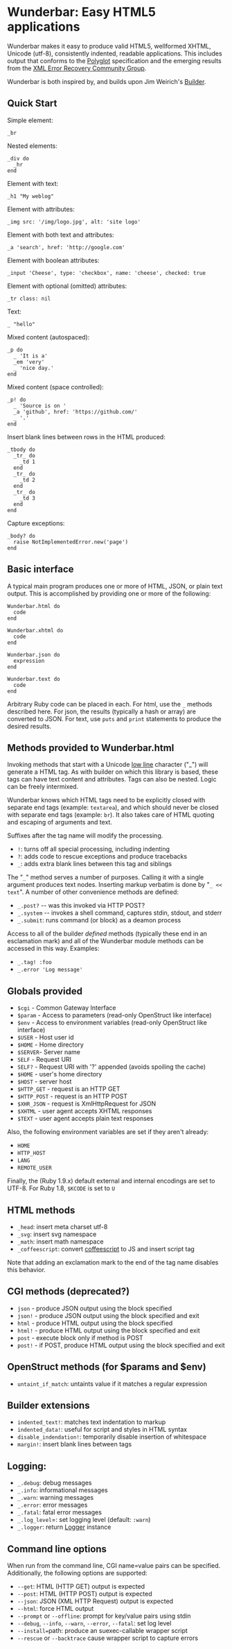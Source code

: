 Wunderbar: Easy HTML5 applications
===

Wunderbar makes it easy to produce valid HTML5, wellformed XHTML, Unicode
(utf-8), consistently indented, readable applications.  This includes output
that conforms to the
[Polyglot](http://dev.w3.org/html5/html-xhtml-author-guide/) specification and
the emerging results from the [XML Error Recovery Community
Group](http://www.w3.org/community/xml-er/wiki/Main_Page).

Wunderbar is both inspired by, and builds upon Jim Weirich's 
[Builder](https://github.com/jimweirich/builder#readme).

Quick Start
---

Simple element:

    _br

Nested elements:

    _div do
      _hr
    end

Element with text:

    _h1 "My weblog"

Element with attributes:

    _img src: '/img/logo.jpg', alt: 'site logo'

Element with both text and attributes:

    _a 'search', href: 'http://google.com'

Element with boolean attributes:

    _input 'Cheese', type: 'checkbox', name: 'cheese', checked: true

Element with optional (omitted) attributes:

    _tr class: nil

Text:

    _ "hello"

Mixed content (autospaced):

    _p do
      _ 'It is a'
      _em 'very'
      _ 'nice day.'
    end

Mixed content (space controlled):

    _p! do
      _ 'Source is on '
      _a 'github', href: 'https://github.com/'
      _ '.'
    end

Insert blank lines between rows in the HTML produced:

    _tbody do
      _tr_ do
        _td 1
      end
      _tr_ do
        _td 2
      end
      _tr_ do
        _td 3
      end
    end

Capture exceptions:

    _body? do
      raise NotImplementedError.new('page')
    end


Basic interface
---

A typical main program produces one or more of HTML, JSON, or plain text
output.  This is accomplished by providing one or more of the following:

    Wunderbar.html do
      code
    end
 
    Wunderbar.xhtml do
      code
    end
 
    Wunderbar.json do
      expression
    end

    Wunderbar.text do
      code
    end
 
Arbitrary Ruby code can be placed in each.  For html, use the `_` methods described here.  For json, the results (typically a hash or array) are converted to JSON.  For text, use `puts` and `print` statements to produce the desired results.

Methods provided to Wunderbar.html
---

Invoking methods that start with a Unicode 
[low line](http://www.fileformat.info/info/unicode/char/5f/index.htm) 
character ("_") will generate a HTML tag.  As with builder on which this
library is based, these tags can have text content and attributes.  Tags can
also be nested.  Logic can be freely intermixed.

Wunderbar knows which HTML tags need to be explicitly closed with separate end
tags (example: `textarea`), and which should never be closed with separate end
tags (example: `br`).  It also takes care of HTML quoting and escaping of
arguments and text.

Suffixes after the tag name will modify the processing.

* `!`: turns off all special processing, including indenting
* `?`: adds code to rescue exceptions and produce tracebacks 
* `_`: adds extra blank lines between this tag and siblings

The "`_`" method serves a number of purposes.  Calling it with a single argument
produces text nodes.  Inserting markup verbatim is done by "`_ << text`".  A
number of other convenience methods are defined:

* `_.post?`  -- was this invoked via HTTP POST?
* `_.system` -- invokes a shell command, captures stdin, stdout, and stderr
* `_.submit`: runs command (or block) as a deamon process

Access to all of the builder _defined_ methods (typically these end in an esclamation mark) and all of the Wunderbar module methods can be accessed in this way.  Examples:

* `_.tag! :foo`
* `_.error 'Log message'`

Globals provided
---
* `$cgi`   - Common Gateway Interface
* `$param` - Access to parameters (read-only OpenStruct like interface)
* `$env`  - Access to environment variables (read-only OpenStruct like interface)
* `$USER`  - Host user id
* `$HOME`  - Home directory
* `$SERVER`- Server name
* `SELF`   - Request URI
* `SELF?`  - Request URI with '?' appended (avoids spoiling the cache)
* `$HOME`   - user's home directory
* `$HOST`   - server host
* `$HTTP_GET`   - request is an HTTP GET
* `$HTTP_POST`  - request is an HTTP POST
* `$XHR_JSON`   - request is XmlHttpRequest for JSON
* `$XHTML`      - user agent accepts XHTML responses
* `$TEXT`       - user agent accepts plain text responses

Also, the following environment variables are set if they aren't already:

* `HOME`
* `HTTP_HOST`
* `LANG`
* `REMOTE_USER`

Finally, the (Ruby 1.9.x) default external and internal encodings are set to
UTF-8.  For Ruby 1.8, `$KCODE` is set to `U`

HTML methods
---
* `_head`: insert meta charset utf-8
* `_svg`: insert svg namespace
* `_math`: insert math namespace
* `_coffeescript`: convert [coffeescript](http://coffeescript.org/) to JS and insert script tag

Note that adding an exclamation mark to the end of the tag name disables this
behavior.

CGI methods (deprecated?)
---
* `json`    - produce JSON output using the block specified
* `json!`   - produce JSON output using the block specified and exit
* `html`    - produce HTML output using the block specified
* `html!`   - produce HTML output using the block specified and exit
* `post`    - execute block only if method is POST
* `post!`   - if POST, produce HTML output using the block specified and exit

OpenStruct methods (for $params and $env)
---
* `untaint_if_match`: untaints value if it matches a regular expression

Builder extensions
---
* `indented_text!`: matches text indentation to markup
* `indented_data!`: useful for script and styles in HTML syntax
* `disable_indendation!`: temporarily disable insertion of whitespace
* `margin!`: insert blank lines between tags

Logging:
---
* `_.debug`: debug messages
* `_.info`: informational messages
* `_.warn`: warning messages
* `_.error`: error messages
* `_.fatal`: fatal error messages
* `_.log_level`=: set logging level (default: `:warn`)
* `_.logger`: return [Logger](http://www.ruby-doc.org/stdlib-1.9.3/libdoc/logger/rdoc/Logger.html) instance

Command line options
---
When run from the command line, CGI name=value pairs can be specified.
Additionally, the following options are supported:

* `--get`:  HTML (HTTP GET) output is expected
* `--post`: HTML (HTTP POST) output is expected
* `--json`: JSON (XML HTTP Request) output is expected
* `--html`: force HTML output
* `--prompt` or `--offline`: prompt for key/value pairs using stdin
* `--debug`, `--info`, `--warn`, `--error`, `--fatal`: set log level
* `--install=`path: produce an suexec-callable wrapper script
* `--rescue` or `--backtrace` cause wrapper script to capture errors

